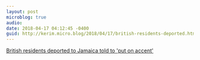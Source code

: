 ```yaml
---
layout: post
microblog: true
audio: 
date: 2018-04-17 04:12:45 -0400
guid: http://kerim.micro.blog/2018/04/17/british-residents-deported.html
---
```

[British residents deported to Jamaica told to 'put on accent'](https://www.theguardian.com/uk-news/2018/apr/17/outrage-over-guide-for-british-residents-being-deported-to-jamaica?CMP=Share_AndroidApp_Facebook)
